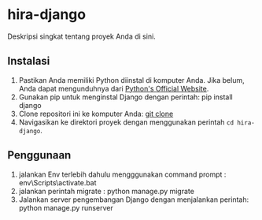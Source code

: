# hira-django

Deskripsi singkat tentang proyek Anda di sini.

## Instalasi

1. Pastikan Anda memiliki Python diinstal di komputer Anda. Jika belum, Anda dapat mengunduhnya dari [Python's Official Website](https://www.python.org/downloads/).
2. Gunakan pip untuk menginstal Django dengan perintah:
   pip install django
3. Clone repositori ini ke komputer Anda:
   [git clone](https://github.com/DarkHax0r/hira-django.git)
4. Navigasikan ke direktori proyek dengan menggunakan perintah `cd hira-django`.

## Penggunaan

1. jalankan Env terlebih dahulu mengggunakan command prompt :
   env\Scripts\activate.bat
2. jalankan perintah migrate :
   python manage.py migrate
3. Jalankan server pengembangan Django dengan menjalankan perintah:
   python manage.py runserver




